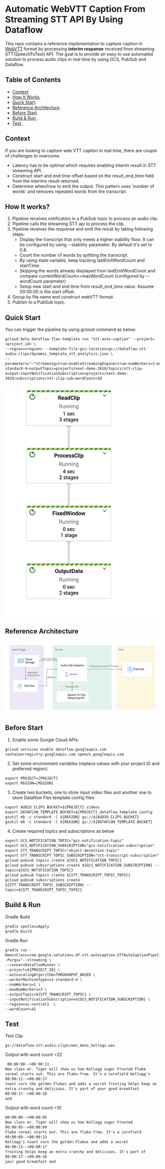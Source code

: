 # Automatic WebVTT Caption From Streaming STT API By Using Dataflow
This repo contains a reference implementation to capture caption in [WebVTT](https://en.wikipedia.org/wiki/WebVTT) format by processing <b>interim response</b> received from streaming STT(SpeechToText) API. The goal is to provide an easy to use automated solution to process audio clips  in real time by using GCS, PubSub and Dataflow. 

## Table of Contents  
* [Context](#context).  
* [How It Works](#how-it-works).   
* [Quick Start](#quick-start).   
* [Reference Architecture](#reference-architecture).
* [Before Start](#build-run).  
* [Build & Run ](#build-run). 
* [Test ](#test ). 

## Context
If you are looking to capture web VTT caption in real time, there are couple of challenges to overcome:
- Latency has to be optimal which requires enabling interim result in STT  streaming API.
- Construct start and end time offset based on the result_end_time field from the interims result returned.
- Determine when/how to emit the output.  This pattern uses 'number of words' and removes repeated words from the transcript. 

## How It works?
1. Pipeline receives notification in a PubSub topic to process an audio clip. 
2. Pipeline calls the streaming STT api to process the clip.
3. Pipeline receives the response and emit the result by taking following steps:
	* Display the transcript that only meets a higher stability floor. It can be configured by using --stability parameter. By default it's set to 0.8.
	* Count the number of words by splitting the transcript. 
	* By using state variable, keep tracking lastEmitWordCount and startTime.
	* Skipping the words already displayed from lastEmitWordCount and compare currentWordCount>=maxWordCount (configured by --wordCount parameter)
	* Setup new start and end time from result_end_time value. Assume 00:00:00 is the start offset.
4. Group by file name and construct webVTT format.
5. Publish to a PubSub topic.

## Quick Start 
You can trigger the pipeline by using gcloud command as below:

```
gcloud beta dataflow flex-template run "stt-auto-caption" --project=<project_id> \
--region=<region> --template-file-gcs-location=gs://dataflow-stt-audio-clips/dynamic_template_stt_analytics.json \
--parameters=^~^streaming=true~enableStreamingEngine=true~numWorkers=1~maxNumWorkers=2~runner=DataflowRunner~autoscalingAlgorithm=THROUGHPUT_BASED~workerMachineType=n1-standard-4~outputTopic=projects/next-demo-2020/topics/stt-clip-output~inputNotificationSubscription=projects/next-demo-2020/subscriptions/stt-clip-sub~wordCount=10
```
 ![df_dag_](diagrams/stt_dag.png)


## Reference Architecture
 ![ref_arch](diagrams/stt_df_v1.png)
## Before Start
1. Enable some Google Cloud APIs:

```
gcloud services enable dataflow.googleapis.com containerregistry.googleapis.com speech.googleapis.com
```

2. Set some environment variables (replace values with your project ID and preferred region):

```
export PROJECT=[PROJECT]
export REGION=[REGION]
```

3. Create two buckets, one to store input video files and another one to store Dataflow Flex template config files:
```
export AUDIO_CLIPS_BUCKET=${PROJECT}_videos
export DATAFLOW_TEMPLATE_BUCKET=${PROJECT}_dataflow_template_config
gsutil mb -c standard -l ${REGION} gs://${AUDIO_CLIPS_BUCKET}
gsutil mb -c standard -l ${REGION} gs://${DATAFLOW_TEMPLATE_BUCKET}
```

4. Create required topics and subscriptions as below

```
export GCS_NOTIFICATION_TOPIC="gcs-notification-topic"
export GCS_NOTIFICATION_SUBSCRIPTION="gcs-notification-subscription"
export STT_TRANSCRIPT_TOPIC="object-detection-topic"
export STT_TRANSCRIPT_TOPIC_SUBSCRIPTION="stt-transcript-subscription"
gcloud pubsub topics create ${GCS_NOTIFICATION_TOPIC}
gcloud pubsub subscriptions create ${GCS_NOTIFICATION_SUBSCRIPTION} --topic=${GCS_NOTIFICATION_TOPIC}
gcloud pubsub topics create ${STT_TRANSCRIPT_TOPIC_TOPIC}
gcloud pubsub subscriptions create ${STT_TRANSCRIPT_TOPIC_SUBSCRIPTION} --topic=${STT_TRANSCRIPT_TOPIC_TOPIC}
```


## Build & Run

Gradle Build

```
gradle spotlessApply
gradle build
```

Gradle Run

```
gradle run -DmainClass=com.google.solutions.df.stt.autocaption.STTAutoCaptionPipeline -Pargs="--streaming \
--runner=DataflowRunner \
--project=${PROJECT_ID} \
--autoscalingAlgorithm=THROUGHPUT_BASED \
--workerMachineType=n1-standard-4 \
--numWorkers=1 \
--maxNumWorkers=3 \
--outputTopic=${STT_TRANSCRIPT_TOPIC} \
--inputNotificationSubscription=${GCS_NOTIFICATION_SUBSCRIPTION} \
--region=us-central1  \
--wordCount=42
```

## Test
Test Clip 
```
gs://dataflow-stt-audio-clips/wav_mono_kellogs.wav
```
Output with word count =22

```
 00:00:00-->00:00:11
Now class mr. Tiger will show us how Kellogg sugar Frosted Flake cereal starts out. This are flake-free. It's a cornfield Kellogg's 
00:00:11-->00:00:17
toast corn the golden Flakes and adds a secret frosting helps keep an extra crunchy and delicious. It's part of your good breakfast 
00:00:17-->00:00:18
and
```

Output with word count =10

```
00:00:00-->00:00:05
Now class mr. Tiger will show us how Kellogg sugar Frosted 
00:00:05-->00:00:09
Flake cereal starts out. This are flake-free. It's a cornfield 
00:00:09-->00:00:13
Kellogg's toast corn the golden Flakes and adds a secret 
00:00:13-->00:00:17
frosting helps keep an extra crunchy and delicious. It's part of 
00:00:17-->00:00:18
your good breakfast and 
```


